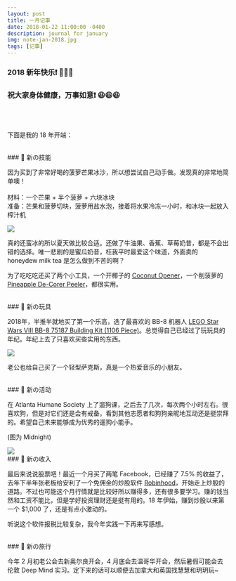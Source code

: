 ```yaml
---
layout: post
title: 一月记事
date: 2018-01-22 11:00:00 -0400
description: journal for january
img: note-jan-2018.jpg
tags: [记事]
---
```



### 2018 新年快乐❗️ 🎉🎉🎉 

### 祝大家身体健康，万事如意❗️ 😆😆😆


<br>

<br>

下面是我的 18 年开端：


<br>
### 🔹 新の技能

因为买到了非常好喝的菠萝芒果冰沙，所以想尝试自己动手做。发现真的非常地简单噢！<br>
<br>
材料：一个芒果 + 半个菠萝 + 六块冰块<br>
准备：芒果和菠萝切块，菠萝用盐水泡，接着将水果冷冻一小时，和冰块一起放入榨汁机

<img src="{{ site.url }}{{ site.baseurl }}/assets/img/content/new-year-mix-2018/smoothie.jpg" >

真的还蛮冰的所以夏天做比较合适。还做了牛油果、香蕉、草莓奶昔，都是不会出错的选择。唯一悲剧的是蜜瓜奶昔，枉我平时最爱这个味道，外面卖的 honeydew milk tea 是怎么做到不苦的啊？

为了吃吃吃还买了两个小工具，一个开椰子的 <a href="https://www.amazon.com/gp/product/B074SBHDVG/ref=oh_aui_detailpage_o03_s00?ie=UTF8&psc=1" target="_blank">Coconut Opener</a>，一个削菠萝的 <a href="https://www.amazon.com/gp/product/B00NU7YB1E/ref=oh_aui_detailpage_o02_s00?ie=UTF8&psc=1" target="_blank">Pineapple De-Corer Peeler</a>，都很实用。



<br>
### 🔹 新の玩具

2018年，半推半就地买了第一个乐高，选了最喜欢的 BB-8 机器人 <a href="https://www.amazon.com/gp/product/B071S29664/ref=oh_aui_detailpage_o04_s00?ie=UTF8&psc=1" target="_blank">LEGO Star Wars VIII BB-8 75187 Building Kit (1106 Piece)</a>。总觉得自己已经过了玩玩具的年纪。年纪上去了只喜欢买些实用的东西。

<img src="{{ site.url }}{{ site.baseurl }}/assets/img/content/new-year-mix-2018/bb-8.jpg" >

老公也给自己买了一个轻型萨克斯，真是一个热爱音乐的小朋友。






<br>
### 🔹 新の活动

在 Atlanta Humane Society 上了遛狗课，之后去了几次，每次两个小时左右。很喜欢狗，但是对它们还是会有戒备。看到其他志愿者和狗狗亲昵地互动还是挺崇拜的。希望自己未来能够成为优秀的遛狗小能手。


(图为 Midnight)

<img src="{{ site.url }}{{ site.baseurl }}/assets/img/content/new-year-mix-2018/dog-walk.jpg" >


<br>
### 🔹 新の收入


最后来说说股票吧！最近一个月买了两笔 Facebook，已经赚了 7.5% 的收益了，去年下半年张老板给安利了一个免佣金的炒股软件 <a href="http://share.robinhood.com/yitingx1" target="_blank">Robinhood</a>，开始走上炒股的道路。不过也可能这个月行情就是比较好所以赚得多，还有很多要学习。赚的钱当然和工资不能比，但是学好投资理财还是挺有用的。18 年伊始，赚到炒股以来第一个 $1,000 了，还是有点小激动的。

听说这个软件报税比较复杂，我今年实践一下再来写感想。


<br>
### 🔹 新の旅行

今年 2 月初老公会去新奥尔良开会，4 月底会去温哥华开会，然后暑假可能会去伦敦 Deep Mind 实习。定下来的话可以顺便去加拿大和英国找慧慧和玥玥玩~

<br>
